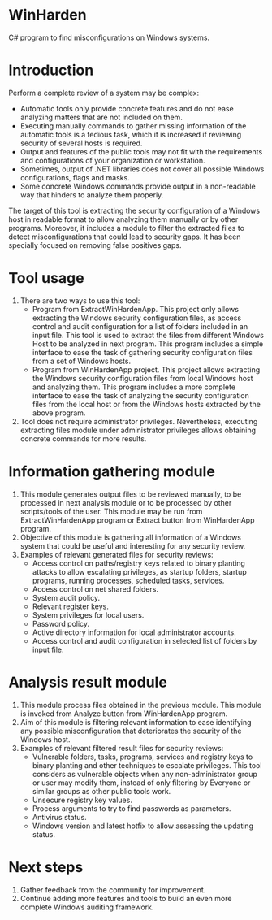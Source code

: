 # WinHarden
C# program to find misconfigurations on Windows systems.

# Introduction
Perform a complete review of a system may be complex:
  - Automatic tools only provide concrete features and do not ease analyzing matters that are not included on them.
  - Executing manually commands to gather missing information of the automatic tools is a tedious task, which it is increased if reviewing security of several hosts is required.
  - Output and features of the public tools may not fit with the requirements and configurations of your organization or workstation.
  - Sometimes, output of .NET libraries does not cover all possible Windows configurations, flags and masks.
  - Some concrete Windows commands provide output in a non-readable way that hinders to analyze them properly. 

The target of this tool is extracting the security configuration of a Windows host in readable format to allow analyzing them manually or by other programs. Moreover, it includes a module to filter the extracted files to detect misconfigurations that could lead to security gaps. It has been specially focused on removing false positives gaps.

# Tool usage
1. There are two ways to use this tool:
   - Program from ExtractWinHardenApp. This project only allows extracting the Windows security configuration files, as access control and audit configuration for a list of folders included in an input file. This tool is used to extract the files from different Windows Host to be analyzed in next program. This program includes a simple interface to ease the task of gathering security configuration files from a set of Windows hosts.
   - Program from WinHardenApp project. This project allows extracting the Windows security configuration files from local Windows host and analyzing them. This program includes a more complete interface to ease the task of analyzing the security configuration files from the local host or from the Windows hosts extracted by the above program.   
2. Tool does not require administrator privileges. Nevertheless, executing extracting files module under administrator privileges allows obtaining concrete commands for more results.

# Information gathering module
1. This module generates output files to be reviewed manually, to be processed in next analysis module or to be processed by other scripts/tools of the user. This module may be run from ExtractWinHardenApp program or Extract button from WinHardenApp program.
2. Objective of this module is gathering all information of a Windows system that could be useful and interesting for any security review.
3. Examples of relevant generated files for security reviews:
   - Access control on paths/registry keys related to binary planting attacks to allow escalating privileges, as startup folders, startup programs, running processes, scheduled tasks, services.
   - Access control on net shared folders.
   - System audit policy.
   - Relevant register keys.
   - System privileges for local users.   
   - Password policy.
   - Active directory information for local administrator accounts.
   - Access control and audit configuration in selected list of folders by input file.

# Analysis result module
1. This module process files obtained in the previous module. This module is invoked from Analyze button from WinHardenApp program.
2. Aim of this module is filtering relevant information to ease identifying any possible misconfiguration that deteriorates the security of the Windows host.
3. Examples of relevant filtered result files for security reviews:
   - Vulnerable folders, tasks, programs, services and registry keys to binary planting and other techniques to escalate privileges. This tool considers as vulnerable objects when any non-administrator group or user may modify them, instead of only filtering by Everyone or similar groups as other public tools work.
   - Unsecure registry key values.
   - Process arguments to try to find passwords as parameters.
   - Antivirus status.
   - Windows version and latest hotfix to allow assessing the updating status.

# Next steps
1. Gather feedback from the community for improvement.
2. Continue adding more features and tools to build an even more complete Windows auditing framework.

